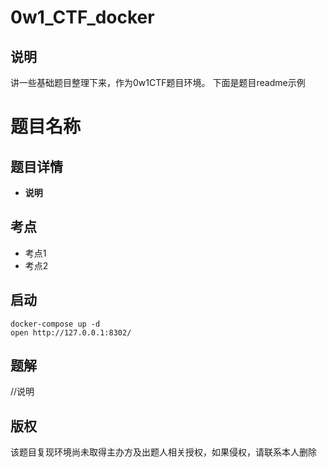 # 0w1_CTF_docker
## 说明
讲一些基础题目整理下来，作为0w1CTF题目环境。
下面是题目readme示例
# 题目名称
## 题目详情

- **说明**

## 考点
+ 考点1
+ 考点2
## 启动

    docker-compose up -d
    open http://127.0.0.1:8302/

## 题解
//说明
## 版权

该题目复现环境尚未取得主办方及出题人相关授权，如果侵权，请联系本人删除
